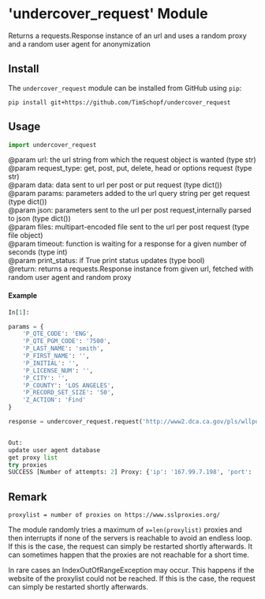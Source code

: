 # 'undercover_request' Module
Returns a requests.Response instance  of an url and uses a random proxy and a random user agent for anonymization

## Install
The `undercover_request` module can be installed from GitHub using `pip`:

`pip install git+https://github.com/TimSchopf/undercover_request`

## Usage

```python 
import undercover_request
```

@param url: the url string from which the request object is wanted (type str)  
@param request_type: get, post, put, delete, head or options request (type str)  
@param data: data sent to url per post or put request (type dict())  
@param params: parameters added to the url query string per get request (type dict())  
@param json: parameters sent to the url per post request,internally parsed to json (type dict())  
@param files:  multipart-encoded file sent to the url per post request (type file object)  
@param timeout: function is waiting for a response for a given number of seconds (type int)  
@param print_status: if True print status updates (type bool)   
@return: returns a requests.Response instance from given url, fetched with random user agent and random proxy    
 

#### Example

```python
In[1]:

params = {
    'P_QTE_CODE': 'ENG',
    'P_QTE_PGM_CODE': '7500',
    'P_LAST_NAME': 'smith',
    'P_FIRST_NAME': '',
    'P_INITIAL': '',
    'P_LICENSE_NUM': '',
    'P_CITY': '',
    'P_COUNTY': 'LOS ANGELES',
    'P_RECORD_SET_SIZE': '50',
    'Z_ACTION': 'Find'
}

response = undercover_request.request('http://www2.dca.ca.gov/pls/wllpub/WLLQRYNA$LCEV2.ActionQuery', request_type='post', params=params,timeout=1)


Out:
update user agent database
get proxy list
try proxies
SUCCESS [Number of attempts: 2] Proxy: {'ip': '167.99.7.198', 'port': '8080'} User Agent: Mozilla/5.0 (X11; Linux x86_64) AppleWebKit/537.36 (KHTML, like Gecko) Chrome/33.0.1750.517 Safari/537.36
```
## Remark

`proxylist = number of proxies on https://www.sslproxies.org/`  

The module randomly tries a maximum of `x=len(proxylist)` proxies and then interrupts if none of the servers is reachable to avoid an endless loop. If this is the case, the request can simply be restarted shortly afterwards. It can sometimes happen that the proxies are not reachable for a short time.  

In rare cases an IndexOutOfRangeException may occur. This happens if the website of the proxylist could not be reached.  If this is the case, the request can simply be restarted shortly afterwards.

